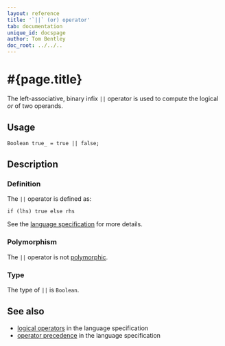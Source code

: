 ```yaml
---
layout: reference
title: '`||` (or) operator'
tab: documentation
unique_id: docspage
author: Tom Bentley
doc_root: ../../..
---
```


# #{page.title}

The left-associative, binary infix `||` operator is used to compute the 
logical *or* of two operands.

## Usage 

<!-- try: -->
    Boolean true_ = true || false;

## Description

### Definition

The `||` operator is defined as:

<!-- check:none -->
<!-- try: -->
    if (lhs) true else rhs

See the [language specification](#{site.urls.spec_current}#logical) for 
more details.

### Polymorphism

The `||` operator is not [polymorphic](#{page.doc_root}/reference/operator/operator-polymorphism). 

### Type

The type of `||` is `Boolean`.

## See also

* [logical operators](#{site.urls.spec_current}#logical) in the 
  language specification
* [operator precedence](#{site.urls.spec_current}#operatorprecedence) in the 
  language specification


